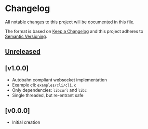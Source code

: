 <!--
SPDX-FileCopyrightText: 2021 Comcast Cable Communications Management, LLC
SPDX-License-Identifier: MIT
-->
# Changelog
All notable changes to this project will be documented in this file.

The format is based on [Keep a Changelog](http://keepachangelog.com/en/1.0.0/)
and this project adheres to [Semantic Versioning](http://semver.org/spec/v2.0.0.html).

## [Unreleased]

## [v1.0.0]
- Autobahn compliant websocket implementation
- Example cli: `examples/cli/cli.c`
- Only dependencies: `libcurl` and `libc`
- Single threaded, but re-entrant safe

## [v0.0.0]
- Initial creation

[Unreleased]: https://github.com/xmidt-org/curlws/compare/v1.0.0..HEAD
[Unreleased]: https://github.com/xmidt-org/curlws/compare/v0.0.0..v1.0.0
